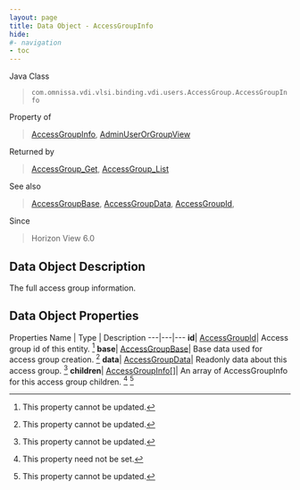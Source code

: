 ```yaml
---
layout: page
title: Data Object - AccessGroupInfo
hide:
#- navigation
- toc
---
```






Java Class
> `com.omnissa.vdi.vlsi.binding.vdi.users.AccessGroup.AccessGroupInfo`

Property of
> [AccessGroupInfo](vdi.users.AccessGroup.AccessGroupInfo.md#field_detail), [AdminUserOrGroupView](vdi.users.AdminUserOrGroup.AdminUserOrGroupView.md#field_detail)

Returned by
> [AccessGroup_Get](vdi.users.AccessGroup.md#get), [AccessGroup_List](vdi.users.AccessGroup.md#list)

See also
> [AccessGroupBase](vdi.users.AccessGroup.AccessGroupBase.md), [AccessGroupData](vdi.users.AccessGroup.AccessGroupData.md), [AccessGroupId](vdi.entity.AccessGroupId.md),

Since
> Horizon View 6.0


## Data Object Description

The full access group information.

## Data Object Properties
Properties
Name |  Type |  Description
---|---|---
**id**| [AccessGroupId](vdi.entity.AccessGroupId.md)|  Access group id of this entity. [^2]
**base**| [AccessGroupBase](vdi.users.AccessGroup.AccessGroupBase.md)|  Base data used for access group creation. [^2]
**data**| [AccessGroupData](vdi.users.AccessGroup.AccessGroupData.md)|  Readonly data about this access group. [^2]
**children**| [AccessGroupInfo[]](vdi.users.AccessGroup.AccessGroupInfo.md)|  An array of AccessGroupInfo for this access group children. [^1] [^2]


 


[^1]: This property need not be set.
[^2]: This property cannot be updated.